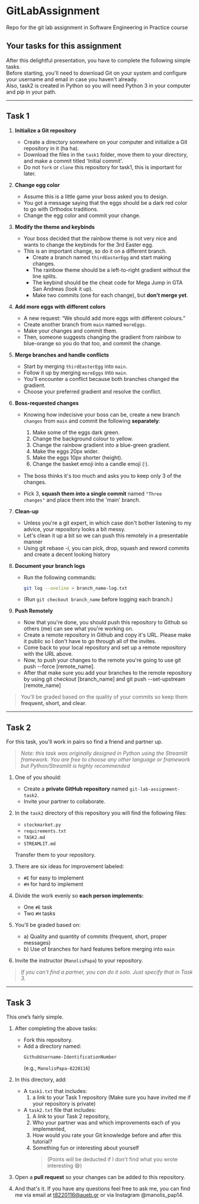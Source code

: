# GitLabAssignment

Repo for the git lab assignment in Software Engineering in Practice course

## Your tasks for this assignment

After this delightful presentation, you have to complete the following simple tasks.  
Before starting, you'll need to download Git on your system and configure your username and email in case you haven't already.  
Also, task2 is created in Python so you will need Python 3 in your computer and pip in your path.  

---

## Task 1

1. **Initialize a Git repository**

   - Create a directory somewhere on your computer and initialize a Git repository in it (ha ha).
   - Download the files in the `task1` folder, move them to your directory, and make a commit titled 'Initial commit'.
   - Do not `fork` or `clone` this repository for task1, this is important for later.  

2. **Change egg color**

   - Assume this is a little game your boss asked you to design.
   - You got a message saying that the eggs should be a dark red color to go with Orthodox traditions.
   - Change the egg color and commit your change.

3. **Modify the theme and keybinds**

   - Your boss decided that the rainbow theme is not very nice and wants to change the keybinds for the 3rd Easter egg.
   - This is an important change, so do it on a different branch.
     - Create a branch named `thirdEasterEgg` and start making changes.
     - The rainbow theme should be a left-to-right gradient without the line splits.
     - The keybind should be the cheat code for Mega Jump in GTA San Andreas (look it up).
     - Make two commits (one for each change), but **don’t merge yet**.

4. **Add more eggs with different colors**

   - A new request: “We should add more eggs with different colours.”
   - Create another branch from `main` named `moreEggs`.
   - Make your changes and commit them.
   - Then, someone suggests changing the gradient from rainbow to blue-orange so you do that too, and commit the change.

5. **Merge branches and handle conflicts**

   - Start by merging `thirdEasterEgg` into `main`.
   - Follow it up by merging `moreEggs` into `main`.
   - You'll encounter a conflict because both branches changed the gradient.
   - Choose your preferred gradient and resolve the conflict.

6. **Boss-requested changes**

   - Knowing how indecisive your boss can be, create a new branch `changes` from `main` and commit the following **separately**:

     1. Make some of the eggs dark green.
     2. Change the background colour to yellow.
     3. Change the rainbow gradient into a blue-green gradient.
     4. Make the eggs 20px wider.
     5. Make the eggs 10px shorter (height).
     6. Change the basket emoji into a candle emoji (🕯).

   - The boss thinks it's too much and asks you to keep only 3 of the changes.

   - Pick 3, **squash them into a single commit** named `"Three changes"` and place them into the 'main' branch.

7. **Clean-up**

   - Unless you're a git expert, in which case don't bother listening to my advice, your repository looks a bit messy. 
   - Let's clean it up a bit so we can push this remotely in a presentable manner
   - Using git rebase -i, you can pick, drop, squash and reword commits and create a decent looking history

8. **Document your branch logs**

   - Run the following commands:
     ```bash
     git log --oneline > branch_name-log.txt
     ```
   - (Run `git checkout branch_name` before logging each branch.)

9. **Push Remotely**
   
   - Now that you're done, you should push this repository to Github so others (me) can see what you're working on.
   - Create a remote repository in Github and copy it's URL. Please make it public so I don't have to go through all of the invites. 
   - Come back to your local repository and set up a remote repository with the URL above. 
   - Now, to push your changes to the remote you're going to use git push --force [remote_name]. 
   - After that make sure you add your branches to the remote repository by using git checkout [branch_name] and git push --set-upstream [remote_name]
     
> You'll be graded based on the quality of your commits so keep them **frequent, short, and clear**.

---

## Task 2

For this task, you'll work in pairs so find a friend and partner up.  
> *Note: this task was originally designed in Python using the Streamlit framework.
> You are free to choose any other language or framework but Python/Streamlit is highly recommended*  

1. One of you should:

   - Create a **private GitHub repository** named `git-lab-assignment-task2`.
   - Invite your partner to collaborate.

2. In the `task2` directory of this repository you will find the following files:

   - `stockmarket.py`
   - `requirements.txt`
   - `TASK2.md`
   - `STREAMLIT.md`
  
   Transfer them to your repository.

3. There are six ideas for improvement labeled:

   - `#E` for easy to implement
   - `#H` for hard to implement

4. Divide the work evenly so **each person implements:**

   - One `#E` task
   - Two `#H` tasks

5. You'll be graded based on:

   - a) Quality and quantity of commits (frequent, short, proper messages)
   - b) Use of branches for hard features before merging into `main`

6. Invite the instructor (`ManolisPapa`) to your repository.

> *If you can't find a partner, you can do it solo. Just specify that in Task 3.*

---

## Task 3

This one’s fairly simple.

1. After completing the above tasks:

   - Fork this repository.
   - Add a directory named:
     ```
     GithubUsername-IdentificationNumber
     ```
     (e.g., `ManolisPapa-8220116`)

2. In this directory, add:

   - A `task1.txt` that includes:
     1. a link to your Task 1 repository (Make sure you have invited me if your repository is private)
   - A `task2.txt` file that includes:
     1. A link to your Task 2 repository,
     2. Who your partner was and which improvements each of you implemented,
     3. How would you rate your Git knowledge before and after this tutorial?
     4. Something fun or interesting about yourself
        > (Points will be deducted if I don't find what you wrote interesting 😄)

3. Open a **pull request** so your changes can be added to this repository.

4. And that's it. If you have any questions feel free to ask me, you can find me via email at t8220116@aueb.gr or via Instagram @manolis_pap14.
